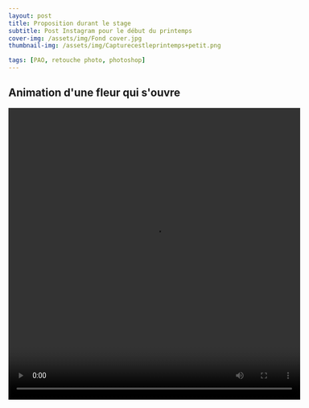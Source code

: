 ```yaml
---
layout: post
title: Proposition durant le stage
subtitle: Post Instagram pour le début du printemps
cover-img: /assets/img/Fond cover.jpg
thumbnail-img: /assets/img/Capturecestleprintemps+petit.png

tags: [PAO, retouche photo, photoshop]
---
```


## Animation d'une fleur qui s'ouvre 

<html>
<video width="580" height="580" controls>
  <source src="yunarobic.github.io/assets/img/C'est le printemps1.mp4" type="Post vidéo fleur qui s'ouvre">
</video>
</html>
